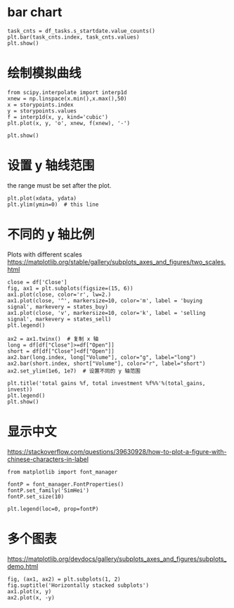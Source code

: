 # bar chart

```
task_cnts = df_tasks.s_startdate.value_counts()
plt.bar(task_cnts.index, task_cnts.values)
plt.show()
```

# 绘制模拟曲线

```
from scipy.interpolate import interp1d
xnew = np.linspace(x.min(),x.max(),50)
x = storypoints.index
y = storypoints.values
f = interp1d(x, y, kind='cubic')
plt.plot(x, y, 'o', xnew, f(xnew), '-')

plt.show()
```

# 设置 y 轴线范围

the range must be set after the plot.
```
plt.plot(xdata, ydata)
plt.ylim(ymin=0)  # this line
```


# 不同的 y 轴比例

Plots with different scales
https://matplotlib.org/stable/gallery/subplots_axes_and_figures/two_scales.html

```
close = df['Close']
fig, ax1 = plt.subplots(figsize=(15, 6))
ax1.plot(close, color='r', lw=2.)
ax1.plot(close, '^', markersize=10, color='m', label = 'buying signal', markevery = states_buy)
ax1.plot(close, 'v', markersize=10, color='k', label = 'selling signal', markevery = states_sell)
plt.legend()

ax2 = ax1.twinx()  # 复制 x 轴
long = df[df["Close"]>=df["Open"]]
short = df[df["Close"]<df["Open"]]
ax2.bar(long.index, long["Volume"], color="g", label="long")
ax2.bar(short.index, short["Volume"], color="r", label="short")
ax2.set_ylim(1e6, 1e7)  # 设置不同的 y 轴范围

plt.title('total gains %f, total investment %f%%'%(total_gains, invest))
plt.legend()
plt.show()
```

# 显示中文

https://stackoverflow.com/questions/39630928/how-to-plot-a-figure-with-chinese-characters-in-label

```
from matplotlib import font_manager

fontP = font_manager.FontProperties()
fontP.set_family('SimHei')
fontP.set_size(10)

plt.legend(loc=0, prop=fontP)
```

# 多个图表

https://matplotlib.org/devdocs/gallery/subplots_axes_and_figures/subplots_demo.html
```
fig, (ax1, ax2) = plt.subplots(1, 2)
fig.suptitle('Horizontally stacked subplots')
ax1.plot(x, y)
ax2.plot(x, -y)
```
